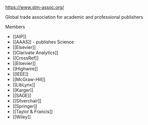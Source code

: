 https://www.stm-assoc.org/

Global trade association for academic and professional publishers

Members
- [[AIP]]
- [[AAAS]] - publishes Science
- [[Elsevier]]
- [[Clarivate Analytics]]
- [[CrossRef]]
- [[Elsevier]]
- [[Highwire]]
- [[IEEE]]
- [[McGraw-Hill]]
- [[LibLynx]]
- [[Karger]]
- [[SAGE]]
- [[Silverchair]]
- [[Springer]]
- [[Taylor & Francis]]
- [[Wiley]]